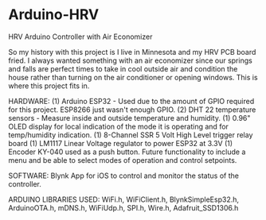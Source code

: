 # Arduino-HRV
HRV Arduino Controller with Air Economizer

So my history with this project is I live in Minnesota and my HRV PCB board fried.  I always wanted something with an air economizer since our springs and falls are perfect times to take in cool outside air and condition the house rather than turning on the air conditioner or opening windows.  This is where this project fits in.

HARDWARE:
(1) Arduino ESP32 - Used due to the amount of GPIO required for this project.  ESP8266 just wasn't enough GPIO.
(2) DHT 22 temperature sensors - Measure inside and outside temperature and humidity.
(1) 0.96" OLED display for local indication of the mode it is operating and for temp/humidity indication.
(1) 8-Channel SSR 5 Volt High Level trigger relay board
(1) LM1117 Linear Voltage regulator to power ESP32 at 3.3V
(1) Encoder KY-040 used as a push button.  Future functionality to include a menu and be able to select modes of operation and control setpoints.

SOFTWARE:
Blynk App for iOS to control and monitor the status of the controller.

ARDUINO LIBRARIES USED:
WiFi.h, WiFiClient.h, BlynkSimpleEsp32.h, ArduinoOTA.h, mDNS.h, WiFiUdp.h, SPI.h, Wire.h, Adafruit_SSD1306.h
